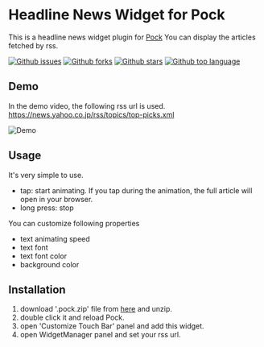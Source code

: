 #  Headline News Widget for Pock
This is a headline news widget plugin for [Pock](https://github.com/pock/pock)
You can display the articles fetched by rss.


<!-- # Badges -->

[![Github issues](https://img.shields.io/github/issues/p-x9/pock-headline-news-widget)](https://github.com/p-x9/pock-headline-news-widget/issues)
[![Github forks](https://img.shields.io/github/forks/p-x9/pock-headline-news-widget)](https://github.com/p-x9/pock-headline-news-widget/network/members)
[![Github stars](https://img.shields.io/github/stars/p-x9/pock-headline-news-widget)](https://github.com/p-x9/pock-headline-news-widget/stargazers)
[![Github top language](https://img.shields.io/github/languages/top/p-x9/pock-headline-news-widget)](https://github.com/p-x9/pock-headline-news-widget/)

## Demo
In the demo video, the following rss url is used.
https://news.yahoo.co.jp/rss/topics/top-picks.xml

![Demo](https://user-images.githubusercontent.com/50244599/134106222-3d05f442-9d75-43ce-b417-01b529ac330c.gif)


## Usage
It's very simple to use.
- tap: start animating. If you tap during the animation, the full article will open in your browser.
- long press: stop

You can customize following properties
- text animating speed
- text font
- text font color
- background color


## Installation
1. download '.pock.zip' file from [here](https://github.com/p-x9/pock-headline-news-widget/releases) and unzip.
2. double click it and reload Pock.
3. open 'Customize Touch Bar' panel and add this widget.
4. open WidgetManager panel and set your rss url.
